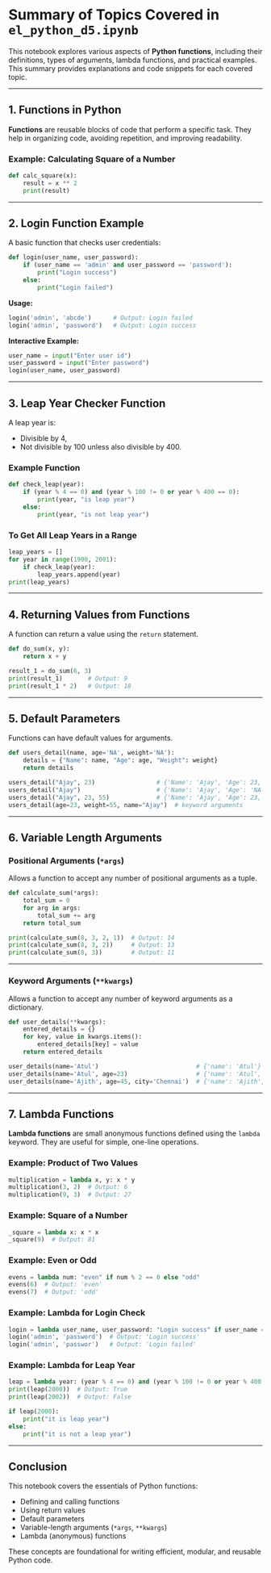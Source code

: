 # Summary of Topics Covered in `el_python_d5.ipynb`

This notebook explores various aspects of **Python functions**, including their definitions, types of arguments, lambda functions, and practical examples. This summary provides explanations and code snippets for each covered topic.

---

## 1. Functions in Python

**Functions** are reusable blocks of code that perform a specific task. They help in organizing code, avoiding repetition, and improving readability.

### Example: Calculating Square of a Number

```python
def calc_square(x):
    result = x ** 2
    print(result)
```

---

## 2. Login Function Example

A basic function that checks user credentials:

```python
def login(user_name, user_password):
    if (user_name == 'admin' and user_password == 'password'):
        print("Login success")
    else:
        print("Login failed")
```

**Usage:**
```python
login('admin', 'abcde')      # Output: Login failed
login('admin', 'password')   # Output: Login success
```

**Interactive Example:**
```python
user_name = input("Enter user id")
user_password = input("Enter password")
login(user_name, user_password)
```

---

## 3. Leap Year Checker Function

A leap year is:
- Divisible by 4,
- Not divisible by 100 unless also divisible by 400.

### Example Function

```python
def check_leap(year):
    if (year % 4 == 0) and (year % 100 != 0 or year % 400 == 0):
        print(year, "is leap year")
    else:
        print(year, "is not leap year")
```

### To Get All Leap Years in a Range

```python
leap_years = []
for year in range(1900, 2001):
    if check_leap(year):
        leap_years.append(year)
print(leap_years)
```

---

## 4. Returning Values from Functions

A function can return a value using the `return` statement.

```python
def do_sum(x, y):
    return x + y

result_1 = do_sum(6, 3)
print(result_1)       # Output: 9
print(result_1 * 2)   # Output: 18
```

---

## 5. Default Parameters

Functions can have default values for arguments.

```python
def users_detail(name, age='NA', weight='NA'):
    details = {"Name": name, "Age": age, "Weight": weight}
    return details

users_detail("Ajay", 23)                 # {'Name': 'Ajay', 'Age': 23, 'Weight': 'NA'}
users_detail("Ajay")                     # {'Name': 'Ajay', 'Age': 'NA', 'Weight': 'NA'}
users_detail("Ajay", 23, 55)             # {'Name': 'Ajay', 'Age': 23, 'Weight': 55}
users_detail(age=23, weight=55, name="Ajay")  # keyword arguments
```

---

## 6. Variable Length Arguments

### Positional Arguments (`*args`)

Allows a function to accept any number of positional arguments as a tuple.

```python
def calculate_sum(*args):
    total_sum = 0
    for arg in args:
        total_sum += arg
    return total_sum

print(calculate_sum(8, 3, 2, 1))  # Output: 14
print(calculate_sum(8, 3, 2))     # Output: 13
print(calculate_sum(8, 3))        # Output: 11
```

---

### Keyword Arguments (`**kwargs`)

Allows a function to accept any number of keyword arguments as a dictionary.

```python
def user_details(**kwargs):
    entered_details = {}
    for key, value in kwargs.items():
        entered_details[key] = value
    return entered_details

user_details(name='Atul')                           # {'name': 'Atul'}
user_details(name='Atul', age=23)                   # {'name': 'Atul', 'age': 23}
user_details(name='Ajith', age=45, city='Chennai')  # {'name': 'Ajith', 'age': 45, 'city': 'Chennai'}
```

---

## 7. Lambda Functions

**Lambda functions** are small anonymous functions defined using the `lambda` keyword. They are useful for simple, one-line operations.

### Example: Product of Two Values

```python
multiplication = lambda x, y: x * y
multiplication(3, 2)  # Output: 6
multiplication(9, 3)  # Output: 27
```

### Example: Square of a Number

```python
_square = lambda x: x * x
_square(9)  # Output: 81
```

### Example: Even or Odd

```python
evens = lambda num: "even" if num % 2 == 0 else "odd"
evens(6)  # Output: 'even'
evens(7)  # Output: 'odd'
```

### Example: Lambda for Login Check

```python
login = lambda user_name, user_password: "Login success" if user_name == 'admin' and user_password == 'password' else "Login failed"
login('admin', 'password')  # Output: 'Login success'
login('admin', 'passwor')   # Output: 'Login failed'
```

### Example: Lambda for Leap Year

```python
leap = lambda year: (year % 4 == 0) and (year % 100 != 0 or year % 400 == 0)
print(leap(2000))  # Output: True
print(leap(2002))  # Output: False

if leap(2000):
    print("it is leap year")
else:
    print("it is not a leap year")
```

---

## Conclusion

This notebook covers the essentials of Python functions:
- Defining and calling functions
- Using return values
- Default parameters
- Variable-length arguments (`*args`, `**kwargs`)
- Lambda (anonymous) functions

These concepts are foundational for writing efficient, modular, and reusable Python code.
